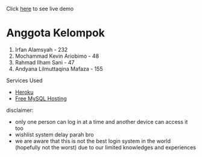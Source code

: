 Click [here](https://movieflix-gdsc.herokuapp.com/) to see live demo

# Anggota Kelompok
1. Irfan Alamsyah - 232
2. Mochammad Kevin Ariobimo - 48
3. Rahmad Ilham Sani - 47
4. Andyana Lilmuttaqina Mafaza - 155

Services Used
- [Heroku](https://dashboard.heroku.com/)
- [Free MySQL Hosting](www.freemysqlhosting.net)

disclaimer:
- only one person can log in at a time and another device can access it too
- wishlist system delay parah bro
- we are aware that this is not the best login system in the world (hopefully not the worst) due to our limited knowledges and experiences
